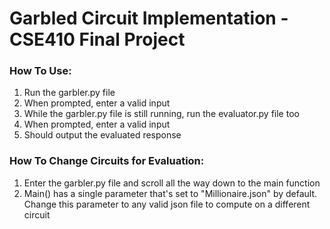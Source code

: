 # Garbled Circuit Implementation - CSE410 Final Project

### How To Use:
1. Run the garbler.py file
2. When prompted, enter a valid input
3. While the garbler.py file is still running, run the evaluator.py file too
4. When prompted, enter a valid input
5. Should output the evaluated response

### How To Change Circuits for Evaluation:
1. Enter the garbler.py file and scroll all the way down to the main function
2. Main() has a single parameter that's set to "Millionaire.json" by default. Change this parameter to any valid json file to compute on a different circuit

